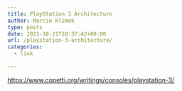 ```yaml
---
title: PlayStation 3 Architecture
author: Marcin Klimek
type: posts
date: 2021-10-21T10:37:42+00:00
url: /playstation-3-architecture/
categories:
  - link

---
```

https://www.copetti.org/writings/consoles/playstation-3/